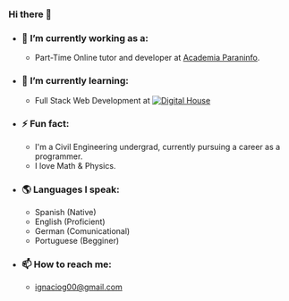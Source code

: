 ### Hi there 👋

<!--
**nachog00/nachog00** is a ✨ _special_ ✨ repository because its `README.md` (this file) appears on your GitHub profile.

Here are some ideas to get you started:

-->

- ### 🔭 I’m currently working as a:
  - Part-Time Online tutor and developer at [Academia Paraninfo](https://www.paraninfo.com/).

- ### 🌱 I’m currently learning:
  - Full Stack Web Development at  [![Digital House](https://img.shields.io/badge/-Digital_House-red?logo=accenture&logoColor=red&labelColor=grey)](https://www.digitalhouse.com/ar/productos/programcion/programacion-web-full-stack)

- ### ⚡ Fun fact:
  - I'm a Civil Engineering undergrad, currently pursuing a career as a programmer.
  - I love Math & Physics.

- ### 🌎 Languages I speak:
  - Spanish     (Native)
  - English     (Proficient)
  - German      (Comunicational)
  - Portuguese  (Begginer)

- ### 📫 How to reach me:
  - ignaciog00@gmail.com
